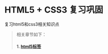 HTML5 + CSS3 复习巩固
====================

复习html5和css3相关知识点

> 相关章节如下：
> #### 1. [html5标签](html5标签.md)













